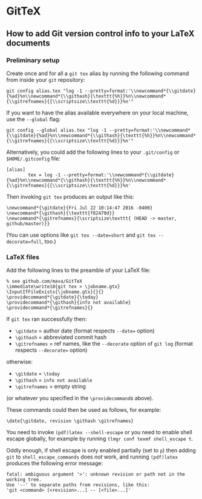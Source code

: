 GitTeX
======

How to add Git version control info to your LaTeX documents
-----------------------------------------------------------

### Preliminary setup

Create once and for all a `git tex` alias by running the following command from inside your `git` repository:

    git config alias.tex "log -1 --pretty=format:'\\newcommand*{\\gitdate}{%ad}%n\\newcommand*{\\githash}{\texttt{%h}}%n\\newcommand*{\\gitrefnames}{{\\scriptsize\\texttt{%d}}}%n'"

If you want to have the alias available everywhere on your local machine, use the `--global` flag:  

    git config --global alias.tex "log -1 --pretty=format:'\\newcommand*{\\gitdate}{%ad}%n\\newcommand*{\\githash}{\texttt{%h}}%n\\newcommand*{\\gitrefnames}{{\\scriptsize\\texttt{%d}}}%n'"

Alternatively, you could add the following lines to your `.git/config` or `$HOME/.gitconfig` file:

    [alias]
            tex = log -1 --pretty=format:'\\newcommand*{\\gitdate}{%ad}%n\\newcommand*{\\githash}{\texttt{%h}}%n\\newcommand*{\\gitrefnames}{{\\scriptsize\\texttt{%d}}}%n'

Then invoking `git tex` produces an output like this:

    \newcommand*{\gitdate}{Fri Jul 22 10:14:47 2016 -0400}
    \newcommand*{\githash}{\texttt{f82470d}}
    \newcommand*{\gitrefnames}{\scriptsize\texttt{ (HEAD -> master, github/master)}}

(You can use options like `git tex --date=short` and `git tex --decorate=full`, too.)


### LaTeX files

Add the following lines to the preamble of your LaTeX file:

    % see github.com/mava/GitTeX
    \immediate\write18{git tex > \jobname.gtx}
    \InputIfFileExists{\jobname.gtx}{}{}
    \providecommand*{\gitdate}{\today}
    \providecommand*{\githash}{info not available}
    \providecommand*{\gitrefnames}{}

If `git tex` ran successfully then:

- `\gitdate` = author date (format respects `--date=` option)
- `\githash` = abbreviated commit hash
- `\gitrefnames` = ref names, like the `--decorate` option of `git log` (format respects `--decorate=` option)

otherwise:

- `\gitdate` = `\today`
- `\githash` = `info not available`
- `\gitrefnames` = empty string

(or whatever you specified in the `\providecommand`s above).

These commands could then be used as follows, for example:

    \date{\gitdate, revision \githash \gitrefnames}

You need to invoke `(pdf)latex --shell-escape` or you need to enable shell escape globally, for example by running `tlmgr conf texmf shell_escape t`.

Oddly enough, if shell escape is only enabled partially (set to `p`) then adding `git` to `shell_escape_commands` does *not* work, and running `(pdf)latex` produces the following error message:

    fatal: ambiguous argument '>': unknown revision or path not in the working tree.
    Use '--' to separate paths from revisions, like this:
    'git <command> [<revision>...] -- [<file>...]'
